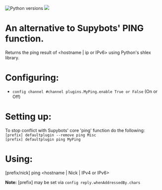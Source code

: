 ![Python versions](https://img.shields.io/badge/Python-version-blue) ![](https://img.shields.io/badge/3.6%2C%203.7%2C%203.8%2C%203.9-blue.svg)
# An alternative to Supybots' PING function.
Returns the ping result of <hostname | ip or IPv6> using Python's shlex library.

Configuring:
===========

* `config channel #channel plugins.MyPing.enable True or False` (On or Off)

Setting up:
==========

To stop conflict with Supybots' core 'ping' function do the following:\
`[prefix] defaultplugin --remove ping Misc`\
`[prefix] defaultplugin ping MyPing`

Using:
=====

[prefix/nick] ping <hostname | Nick | IPv4 or IPv6>

**Note:** [prefix] may be set via `config reply.whenAddressedBy.chars`
